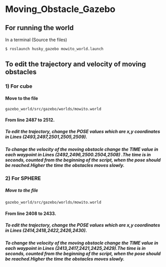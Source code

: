 # Moving_Obstacle_Gazebo
## For running the world
In a terminal (Source the files)

``` $ roslaunch husky_gazebo mowito_world.launch ```
## To edit the trajectory and velocity of moving obstacles
###  1)   For cube
#### Move to the file 
``` gazebo_world/src/gazebo/worlds/mowito.world ```
#### From line 2487 to 2512.
##### To edit the trajectory, change the POSE values which are x,y coordinates in Lines (2493,2497,2501,2505,2509). 
##### To change the velocity of the moving obstacle change the TIME value in each waypoint in Lines (2492,2496,2500.2504,2508) .The time is in seconds, counted from the beginning of the script, when the pose should be reached.Higher the time the obstacles moves slowly.

###  2)   For SPHERE
##### Move to the file 
``` gazebo_world/src/gazebo/worlds/mowito.world ```
#### From line 2408 to 2433.
##### To edit the trajectory, change the POSE values which are x,y coordinates in Lines (2414,2418,2422,2426,2430).
##### To change the velocity of the moving obstacle change the TIME value in each waypoint in Lines (2413,2417,2421,2425,2429).The time is in seconds, counted from the beginning of the script, when the pose should be reached.Higher the time the obstacles moves slowly.
